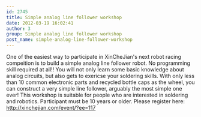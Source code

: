 ```yaml
---
id: 2745
title: Simple analog line follower workshop
date: 2012-03-19 16:02:41
author: 3
group: Simple analog line follower workshop
post_name: simple-analog-line-follower-workshop
---
```


One of the easiest way to participate in XinCheJian's next robot racing compeition is to build a simple analog line follower robot. 
No programming skill required at all!! You will not only learn some basic knowledge about analog circuits, but also gets to exericse your soldering skills. 
With only less than 10 common electronic parts and recycled bottle caps as the wheel, you can construct a very simple line follower, arguably the most simple one ever! 
This workshop is suitable for people who are interested in soldering and robotics. Participant must be 10 years or older. 
Please register here: <http://xinchejian.com/event/?ee=117>
